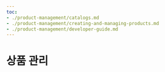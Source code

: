 ```yaml
---
toc:
- ./product-management/catalogs.md
- ./product-management/creating-and-managing-products.md
- ./product-management/developer-guide.md
---
```

# 상품 관리
